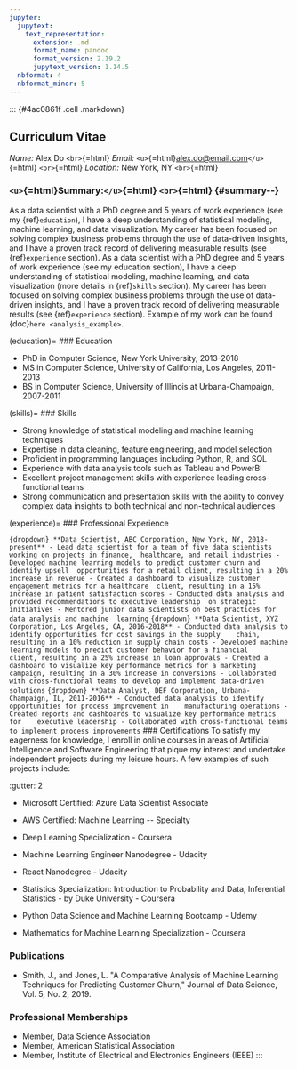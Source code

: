 ```yaml
---
jupyter:
  jupytext:
    text_representation:
      extension: .md
      format_name: pandoc
      format_version: 2.19.2
      jupytext_version: 1.14.5
  nbformat: 4
  nbformat_minor: 5
---
```


::: {#4ac0861f .cell .markdown}
## Curriculum Vitae

*Name:* Alex Do `<br>`{=html}
*Email:* `<u>`{=html}<alex.do@email.com>`</u>`{=html} `<br>`{=html}
*Location:* New York, NY `<br>`{=html}

### `<u>`{=html}Summary:`</u>`{=html} `<br>`{=html} {#summary--}

As a data scientist with a PhD degree and 5 years of work experience (see my {ref}`education`),
I have a deep understanding of statistical modeling, machine learning, and data
visualization. My career has been focused on solving complex business problems through
the use of data-driven insights, and I have a proven track record of delivering measurable
results (see {ref}`experience` section). As a data scientist with a PhD degree and 5 years of work
experience (see my education section), I have a deep understanding of statistical
modeling, machine learning, and data visualization (more details in {ref}`skills` section). My
career has been focused on solving complex business problems through the use of data-
driven insights, and I have a proven track record of delivering measurable results (see
{ref}`experience` section). Example of my work can be found {doc}`here <analysis_example>`.

(education)=
\### Education

-   PhD in Computer Science, New York University, 2013-2018
-   MS in Computer Science, University of California, Los Angeles, 2011-2013
-   BS in Computer Science, University of Illinois at Urbana-Champaign, 2007-2011

(skills)=
\### Skills

-   Strong knowledge of statistical modeling and machine learning techniques
-   Expertise in data cleaning, feature engineering, and model selection
-   Proficient in programming languages including Python, R, and SQL
-   Experience with data analysis tools such as Tableau and PowerBI
-   Excellent project management skills with experience leading cross-functional
    teams
-   Strong communication and presentation skills with the ability to convey complex
    data insights to both technical and non-technical audiences

(experience)=
\### Professional Experience

`{dropdown} **Data Scientist, ABC Corporation, New York, NY, 2018-present** - Lead data scientist for a team of five data scientists working on projects in finance,  healthcare, and retail industries - Developed machine learning models to predict customer churn and identify upsell  opportunities for a retail client, resulting in a 20% increase in revenue - Created a dashboard to visualize customer engagement metrics for a healthcare  client, resulting in a 15% increase in patient satisfaction scores - Conducted data analysis and provided recommendations to executive leadership  on strategic initiatives - Mentored junior data scientists on best practices for data analysis and machine  learning`
`{dropdown} **Data Scientist, XYZ Corporation, Los Angeles, CA, 2016-2018** - Conducted data analysis to identify opportunities for cost savings in the supply    chain, resulting in a 10% reduction in supply chain costs - Developed machine learning models to predict customer behavior for a financial    client, resulting in a 25% increase in loan approvals - Created a dashboard to visualize key performance metrics for a marketing    campaign, resulting in a 30% increase in conversions - Collaborated with cross-functional teams to develop and implement data-driven    solutions`
`{dropdown} **Data Analyst, DEF Corporation, Urbana-Champaign, IL, 2011-2016** - Conducted data analysis to identify opportunities for process improvement in    manufacturing operations - Created reports and dashboards to visualize key performance metrics for    executive leadership - Collaborated with cross-functional teams to implement process improvements`
\### Certifications
To satisfy my eagerness for knowledge, I enroll in online courses in areas of Artificial
Intelligence and Software Engineering that pique my interest and undertake independent
projects during my leisure hours. A few examples of such projects include:

:gutter: 2

-   Microsoft Certified: Azure Data Scientist Associate

-   AWS Certified: Machine Learning -- Specialty

-   Deep Learning Specialization - Coursera

-   Machine Learning Engineer Nanodegree - Udacity

-   React Nanodegree - Udacity

-   Statistics Specialization: Introduction to Probability and Data, Inferential Statistics - by Duke University - Coursera

-   Python Data Science and Machine Learning Bootcamp - Udemy

-   Mathematics for Machine Learning Specialization - Coursera

### Publications

-   Smith, J., and Jones, L. "A Comparative Analysis of Machine Learning Techniques for Predicting Customer Churn," Journal of Data Science, Vol. 5, No. 2, 2019.

### Professional Memberships

-   Member, Data Science Association
-   Member, American Statistical Association
-   Member, Institute of Electrical and Electronics Engineers (IEEE)
:::